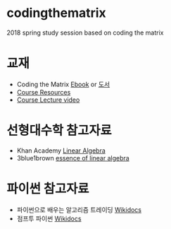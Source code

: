 # codingthematrix
2018 spring study session based on coding the matrix


# 교재
* Coding the Matrix [Ebook](http://www.yes24.co.kr/24/goods/17967245) or  [도서](http://www.yes24.co.kr/24/goods/17967245)
* [Course Resources](http://codingthematrix.com/)
* [Course Lecture video](https://cs.brown.edu/video/channels/coding-matrix-fall-2014/?page=1)

# 선형대수학 참고자료
* Khan Academy [Linear Algebra](https://www.khanacademy.org/math/linear-algebra)
* 3blue1brown [essence of linear algebra]( https://www.youtube.com/watch?v=kjBOesZCoqc&list=PLZHQObOWTQDPD3MizzM2xVFitgF8hE_ab)

# 파이썬 참고자료
* 파이썬으로 배우는 알고리즘 트레이딩 [Wikidocs](https://wikidocs.net/book/110)
* 점프투 파이썬 [Wikidocs](https://wikidocs.net/book/1)
